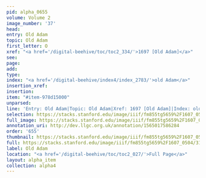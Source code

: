 ```yaml
---
pid: alpha_0655
volume: Volume 2
image_number: '37'
head: 
entry: Old Adam
topic: Old Adam
first_letter: O
xref: "<a href='/digital-beehive/toc/toc2_334/'>1697 [Old Adam]</a>"
see: 
page: 
add: 
type: 
index: "<a href='/digital-beehive/index4/index_2783/'>old Adam</a>"
insertion_xref: 
insertion: 
item: "#item-978d15000"
unparsed: 
line: 'Entry: Old Adam|Topic: Old Adam|Xref: 1697 [Old Adam]|Index: old Adam|#item-978d15000'
selection: https://stacks.stanford.edu/image/iiif/fm855tg5659%2F1607_0504/312,2910,3051,378/full/0/default.jpg
full_image: https://stacks.stanford.edu/image/iiif/fm855tg5659%2F1607_0504/full/full/0/default.jpg
annotation_uri: http://dev.llgc.org.uk/annotation/1565017586284
order: '655'
thumbnail: https://stacks.stanford.edu/image/iiif/fm855tg5659%2F1607_0504/312,2910,600,180/250,/0/default.jpg
full: https://stacks.stanford.edu/image/iiif/fm855tg5659%2F1607_0504/312,2910,3051,378/full/0/default.jpg
label: Old Adam
location: "<a href='/digital-beehive/toc/toc2_027/'>Full Page</a>"
layout: alpha_item
collection: alpha4
---
```

